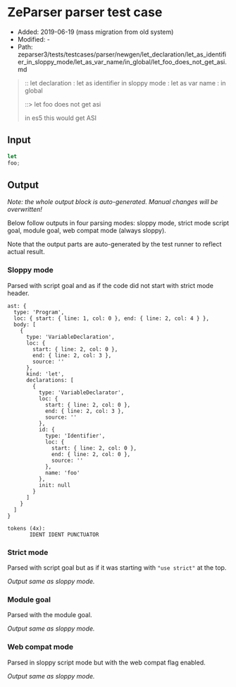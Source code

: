 # ZeParser parser test case

- Added: 2019-06-19 (mass migration from old system)
- Modified: -
- Path: zeparser3/tests/testcases/parser/newgen/let_declaration/let_as_identifier_in_sloppy_mode/let_as_var_name/in_global/let_foo_does_not_get_asi.md

> :: let declaration : let as identifier in sloppy mode : let as var name : in global
>
> ::> let foo does not get asi
>
> in es5 this would get ASI

## Input

`````js
let
foo;
`````

## Output

_Note: the whole output block is auto-generated. Manual changes will be overwritten!_

Below follow outputs in four parsing modes: sloppy mode, strict mode script goal, module goal, web compat mode (always sloppy).

Note that the output parts are auto-generated by the test runner to reflect actual result.

### Sloppy mode

Parsed with script goal and as if the code did not start with strict mode header.

`````
ast: {
  type: 'Program',
  loc: { start: { line: 1, col: 0 }, end: { line: 2, col: 4 } },
  body: [
    {
      type: 'VariableDeclaration',
      loc: {
        start: { line: 2, col: 0 },
        end: { line: 2, col: 3 },
        source: ''
      },
      kind: 'let',
      declarations: [
        {
          type: 'VariableDeclarator',
          loc: {
            start: { line: 2, col: 0 },
            end: { line: 2, col: 3 },
            source: ''
          },
          id: {
            type: 'Identifier',
            loc: {
              start: { line: 2, col: 0 },
              end: { line: 2, col: 0 },
              source: ''
            },
            name: 'foo'
          },
          init: null
        }
      ]
    }
  ]
}

tokens (4x):
       IDENT IDENT PUNCTUATOR
`````

### Strict mode

Parsed with script goal but as if it was starting with `"use strict"` at the top.

_Output same as sloppy mode._

### Module goal

Parsed with the module goal.

_Output same as sloppy mode._

### Web compat mode

Parsed in sloppy script mode but with the web compat flag enabled.

_Output same as sloppy mode._

